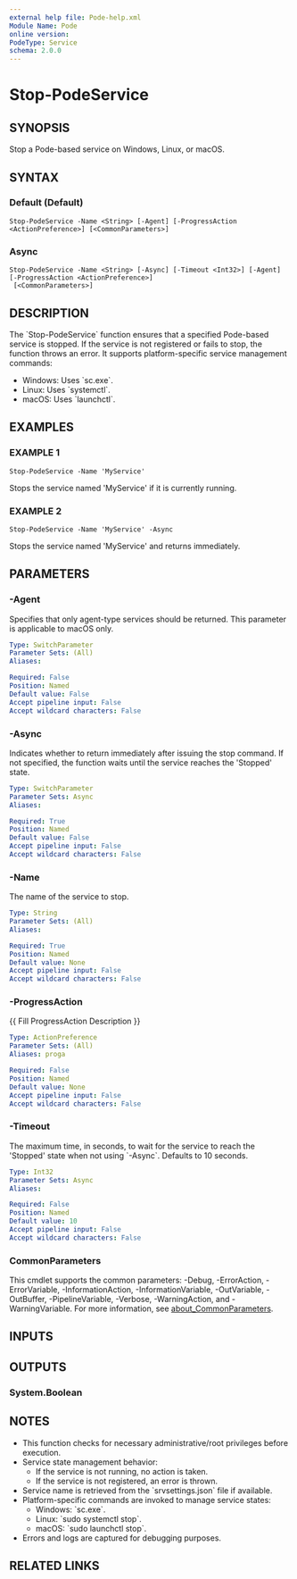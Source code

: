 ```yaml
---
external help file: Pode-help.xml
Module Name: Pode
online version:
PodeType: Service
schema: 2.0.0
---
```


# Stop-PodeService

## SYNOPSIS
Stop a Pode-based service on Windows, Linux, or macOS.

## SYNTAX

### Default (Default)
```
Stop-PodeService -Name <String> [-Agent] [-ProgressAction <ActionPreference>] [<CommonParameters>]
```

### Async
```
Stop-PodeService -Name <String> [-Async] [-Timeout <Int32>] [-Agent] [-ProgressAction <ActionPreference>]
 [<CommonParameters>]
```

## DESCRIPTION
The \`Stop-PodeService\` function ensures that a specified Pode-based service is stopped.
If the service is not registered or fails to stop, the function throws an error.
It supports platform-specific service management commands:
- Windows: Uses \`sc.exe\`.
- Linux: Uses \`systemctl\`.
- macOS: Uses \`launchctl\`.

## EXAMPLES

### EXAMPLE 1
```
Stop-PodeService -Name 'MyService'
```

Stops the service named 'MyService' if it is currently running.

### EXAMPLE 2
```
Stop-PodeService -Name 'MyService' -Async
```

Stops the service named 'MyService' and returns immediately.

## PARAMETERS

### -Agent
Specifies that only agent-type services should be returned.
This parameter is applicable to macOS only.

```yaml
Type: SwitchParameter
Parameter Sets: (All)
Aliases:

Required: False
Position: Named
Default value: False
Accept pipeline input: False
Accept wildcard characters: False
```

### -Async
Indicates whether to return immediately after issuing the stop command.
If not specified, the function waits until the service reaches the 'Stopped' state.

```yaml
Type: SwitchParameter
Parameter Sets: Async
Aliases:

Required: True
Position: Named
Default value: False
Accept pipeline input: False
Accept wildcard characters: False
```

### -Name
The name of the service to stop.

```yaml
Type: String
Parameter Sets: (All)
Aliases:

Required: True
Position: Named
Default value: None
Accept pipeline input: False
Accept wildcard characters: False
```

### -ProgressAction
{{ Fill ProgressAction Description }}

```yaml
Type: ActionPreference
Parameter Sets: (All)
Aliases: proga

Required: False
Position: Named
Default value: None
Accept pipeline input: False
Accept wildcard characters: False
```

### -Timeout
The maximum time, in seconds, to wait for the service to reach the 'Stopped' state when not using \`-Async\`.
Defaults to 10 seconds.

```yaml
Type: Int32
Parameter Sets: Async
Aliases:

Required: False
Position: Named
Default value: 10
Accept pipeline input: False
Accept wildcard characters: False
```

### CommonParameters
This cmdlet supports the common parameters: -Debug, -ErrorAction, -ErrorVariable, -InformationAction, -InformationVariable, -OutVariable, -OutBuffer, -PipelineVariable, -Verbose, -WarningAction, and -WarningVariable. For more information, see [about_CommonParameters](http://go.microsoft.com/fwlink/?LinkID=113216).

## INPUTS

## OUTPUTS

### System.Boolean
## NOTES
- This function checks for necessary administrative/root privileges before execution.
- Service state management behavior:
	- If the service is not running, no action is taken.
	- If the service is not registered, an error is thrown.
- Service name is retrieved from the \`srvsettings.json\` file if available.
- Platform-specific commands are invoked to manage service states:
	- Windows: \`sc.exe\`.
	- Linux: \`sudo systemctl stop\`.
	- macOS: \`sudo launchctl stop\`.
- Errors and logs are captured for debugging purposes.

## RELATED LINKS
